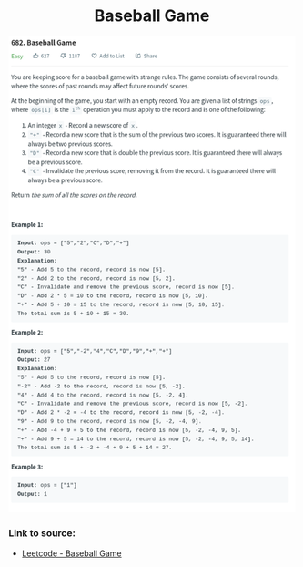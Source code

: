 <h1 align="center">Baseball Game</h1>

![alt text](https://raw.githubusercontent.com/matthew01lokiet/Github-repos-images/main/Algs/Stack/95MrCzuw_o.png)

### Link to source: 
- <a href="https://leetcode.com/problems/baseball-game/">Leetcode - Baseball Game</a>
